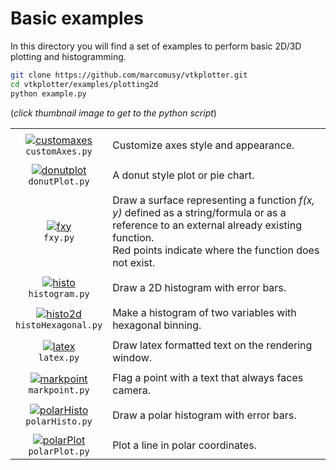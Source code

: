 # Basic examples
In this directory you will find a set of examples to perform basic 2D/3D plotting and histogramming.
```bash
git clone https://github.com/marcomusy/vtkplotter.git
cd vtkplotter/examples/plotting2d
python example.py 
```
(_click thumbnail image to get to the python script_)

|    |    |
|:--------:|:-----|
|    |    |
| [![customaxes](https://user-images.githubusercontent.com/32848391/58181826-c605d180-7cac-11e9-9786-11b5eb278f20.png)](https://github.com/marcomusy/vtkplotter/blob/master/examples/plotting2d/customAxes.py)<br/> `customAxes.py`  | Customize axes style and appearance. |
|    |    |
| [![donutplot](https://user-images.githubusercontent.com/32848391/64998178-6f6b7580-d8e3-11e9-9bd8-8dfb9ccd90e4.png)](https://github.com/marcomusy/vtkplotter/blob/master/examples/plotting2d/donutPlot.py)<br/> `donutPlot.py`     | A donut style plot or pie chart. |
|    |    |
| [![fxy](https://user-images.githubusercontent.com/32848391/50738863-bfccf800-11d8-11e9-882d-7b217aceb55a.jpg)](https://github.com/marcomusy/vtkplotter/blob/master/examples/plotting2d/fxy.py)<br/> `fxy.py`                       | Draw a surface representing a function _f(x, y)_ defined as a string/formula or as a reference to an external already existing function. <br/>Red points indicate where the function does not exist. |
|    |    |
| [![histo](https://user-images.githubusercontent.com/32848391/68141260-77cc4e00-ff2d-11e9-9280-0efc5b87314d.png)](https://github.com/marcomusy/vtkplotter/blob/master/examples/plotting2d/histogram.py)<br/> `histogram.py`         | Draw a 2D histogram with error bars. |
|    |    |
| [![histo2d](https://user-images.githubusercontent.com/32848391/50738861-bfccf800-11d8-11e9-9698-c0b9dccdba4d.jpg)](https://github.com/marcomusy/vtkplotter/blob/master/examples/plotting2d/histoHexagonal.py)<br/> `histoHexagonal.py`    | Make a histogram of two variables with hexagonal binning. |
|    |    |
| [![latex](https://user-images.githubusercontent.com/32848391/55568648-6190b200-5700-11e9-9547-0798c588a7a5.png)](https://github.com/marcomusy/vtkplotter/blob/master/examples/plotting2d/latex.py)<br/> `latex.py`                 | Draw latex formatted text on the rendering window. |
|    |    |
| [![markpoint](https://user-images.githubusercontent.com/32848391/52169969-1fb7af80-2741-11e9-937f-5c331d9a1d11.jpg)](https://github.com/marcomusy/vtkplotter/blob/master/examples/plotting2d/markpoint.py)<br/> `markpoint.py`     | Flag a point with a text that always faces camera. |
|    |    |
| [![polarHisto](https://user-images.githubusercontent.com/32848391/64912717-5754f400-d733-11e9-8a1f-612165955f23.png)](https://github.com/marcomusy/vtkplotter/blob/master/examples/plotting2d/polarHisto.py)<br/> `polarHisto.py`  | Draw a polar histogram with error bars. |
|    |    |
| [![polarPlot](https://user-images.githubusercontent.com/32848391/64992590-7fc82400-d8d4-11e9-9c10-795f4756a73f.png)](https://github.com/marcomusy/vtkplotter/blob/master/examples/plotting2d/polarPlot.py)<br/> `polarPlot.py`     | Plot a line in polar coordinates. |



